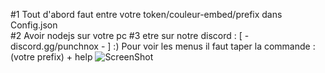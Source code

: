 #1 Tout d'abord faut entre votre token/couleur-embed/prefix dans Config.json  
#2 Avoir nodejs sur votre pc 
#3 etre sur notre discord : [ - discord.gg/punchnox - ] :)
Pour voir les menus il faut taper la commande : (votre prefix) + help 
![ScreenShot](https://cdn.discordapp.com/attachments/766258846733172747/784814905332989952/Sans_titre_3.gif)
